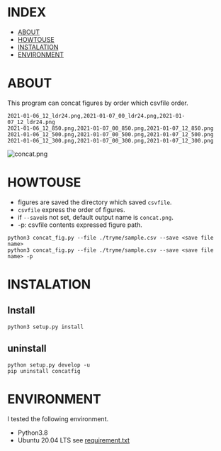 # INDEX
- [ABOUT](#ABOUT)
- [HOWTOUSE](#HOWTOUSE)
- [INSTALATION](#INSTALATION)
- [ENVIRONMENT](#ENVIRONMENT)

# ABOUT
This program can concat figures by order which csvfile order.

```
2021-01-06_12_ldr24.png,2021-01-07_00_ldr24.png,2021-01-07_12_ldr24.png
2021-01-06_12_850.png,2021-01-07_00_850.png,2021-01-07_12_850.png
2021-01-06_12_500.png,2021-01-07_00_500.png,2021-01-07_12_500.png
2021-01-06_12_300.png,2021-01-07_00_300.png,2021-01-07_12_300.png
```
![concat.png](./tryme/concat.png)

# HOWTOUSE
- figures are saved the directory which saved `csvfile`.
- `csvfile` express the order of figures.
- if `--save`is not set, default output name is `concat.png`.
- -p: csvfile contents expressed figure path.

```shell
python3 concat_fig.py --file ./tryme/sample.csv --save <save file name>
python3 concat_fig.py --file ./tryme/sample.csv --save <save file name> -p
```

# INSTALATION
## Install

```
python3 setup.py install
```

## uninstall

```shell
python setup.py develop -u
pip uninstall concatfig
```

# ENVIRONMENT
I tested the following environment.
- Python3.8
- Ubuntu 20.04 LTS
see [requirement.txt](./requirements.txt)
